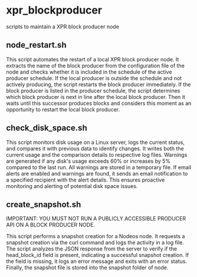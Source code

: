# xpr_blockproducer
scripts to maintain a XPR block producer node

## node_restart.sh
This script automates the restart of a local XPR block producer node. It extracts the name of the block producer from the configuration file of the node and checks whether it is included in the schedule of the active producer schedule. If the local producer is outside the schedule and not actively producing, the script restarts the block producer immediately. If the block producer is listed in the producer schedule, the script determines which block producer is next in line after the local block producer. Then it waits until this successor produces blocks and considers this moment as an opportunity to restart the local block producer.

## check_disk_space.sh
This script monitors disk usage on a Linux server, logs the current status, and compares it with previous data to identify changes. It writes both the current usage and the comparison details to respective log files. Warnings are generated if any disk's usage exceeds 60% or increases by 5% compared to the last run. All warnings are stored in a temporary file. If email alerts are enabled and warnings are found, it sends an email notification to a specified recipient with the alert details. This ensures proactive monitoring and alerting of potential disk space issues.

## create_snapshot.sh
IMPORTANT: YOU MUST NOT RUN A PUBLICLY ACCESSIBLE PRODUCER API ON A BLOCK PRODUCER NODE.

This script performs a snapshot creation for a Nodeos node. 
It requests a snapshot creation via the curl command and logs the activity in a log file.
The script analyzes the JSON response from the server to verify if the head_block_id field is present, indicating a successful snapshot creation.
If the field is missing, it logs an error message and exits with an error status.
Finally, the snapshot file is stored into the snapshot folder of node.
